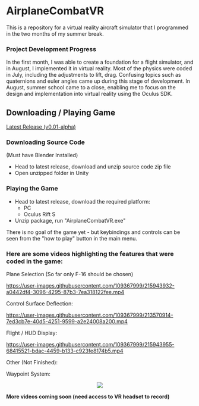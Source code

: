 # AirplaneCombatVR
This is a repository for a virtual reality aircraft simulator that I programmed in the two months of my summer break.

### Project Development Progress
In the first month, I was able to create a foundation for a flight simulator, and in August, I implemented it in virtual reality. Most of the physics were coded in July, including the adjustments to lift, drag. Confusing topics such as quaternions and euler angles came up during this stage of development. In August, summer school came to a close, enabling me to focus on the design and implementation into virtual reality using the Oculus SDK.

## Downloading / Playing Game
[Latest Release (v0.01-alpha)](https://github.com/tommyzhng/AirplaneCombatVR/releases/tag/v0.01-alpha)
### Downloading Source Code 
(Must have Blender Installed)
- Head to latest release, download and unzip source code zip file
- Open unzipped folder in Unity

### Playing the Game
- Head to latest release, download the required platform:
  - PC
  - Oculus Rift S
- Unzip package, run "AirplaneCombatVR.exe"

There is no goal of the game yet - but keybindings and controls can be seen from the "how to play" button in the main menu.

### Here are some videos highlighting the features that were coded in the game:

Plane Selection (So far only F-16 should be chosen)

https://user-images.githubusercontent.com/109367999/215943932-a0442df4-3096-4295-87b3-7ea318122fee.mp4

Control Surface Deflection:

https://user-images.githubusercontent.com/109367999/213570914-7ed3cb7e-40d5-4251-9599-a2e24008a200.mp4

Flight / HUD Display:

https://user-images.githubusercontent.com/109367999/215943955-68415521-bdac-4459-b133-c923fe8174b5.mp4

Other (Not Finished):

Waypoint System:
<p align="center">
  <img src="https://github.com/tommyzhng/AirplaneCombatVR/blob/master/Assets/Other/waypointsystem.gif">
</p>


**More videos coming soon (need access to VR headset to record)**
